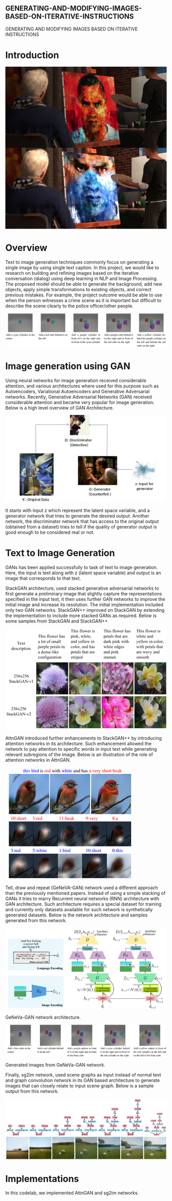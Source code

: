 ## GENERATING-AND-MODIFYING-IMAGES-BASED-ON-ITERATIVE-INSTRUCTIONS
GENERATING AND MODIFYING IMAGES BASED ON ITERATIVE INSTRUCTIONS

# Introduction

![alt text](Images/first.png)

# Overview

Text to image generation techniques commonly focus on generating a single image by using single text caption. In this project, we would like to research on building and refining images based on the iterative conversation (dialog) using deep learning in NLP and Image Processing. The proposed model should be able to generate the background, add new objects, apply simple transformations to existing objects, and correct previous mistakes. For example, the project outcome would be able to use when the person witnesses a crime scene as it is important but difficult to describe the scene clearly to the police officer/other people.

![alt text](Images/second.png)


# Image generation using GAN

Using neural networks for image generation received considerable attention, and various architectures where used for this purpose such as Autoencoders, Variational Autoencoders and Generative Adversarial networks. Recently, Generative Adversarial Networks (GAN) received considerable attention and became very popular for image generation. Below is a high level overview of GAN Architecture.

![alt text](Images/third.png)

It starts with input z which represent the latent space variable, and a generator network that tries to generate the desired output. Another network, the discriminator network that has access to the original output (obtained from a dataset) tries to tell if the quality of generator output is good enough to be considered real or not.

# Text to Image Generation

GANs has been applied successfully to task of text to image generation. Here, the input is text along with z (latent space variable) and output is an image that corresponds to that text.

StackGAN architecture, used stacked generative adversarial networks to first generate a preliminary image that slightly capture the representations specified in the input text, it then uses further GAN networks to improve the initial image and increase its resolution. The initial implementation included only two GAN networks. StackGAN++ improved on StackGAN by extending the implementation to include more stacked GANs as required. Below is some samples from StackGAN and StackGAN++

![alt text](Images/fourth.png)


AttnGAN introduced further enhancements to StackGAN++ by introducing attention networks in its architecture. Such enhancement allowed the network to pay attention to specific words in input text while generating relevant subregions of the image. Below is an illustration of the role of attention networks in AttnGAN.

![alt text](Images/fifth.png)


Tell, draw and repeat (GeNeVA-GAN) network used a different approach than the previously mentioned papers. Instead of using a simple stacking of GANs it tries to marry Recurrent neural networks (RNN) architecture with GAN architecture. Such architecture requires a special dataset for training and currently only datasets available for such network is synthetically generated datasets. Below is the network architecture and samples generated from this network.

![alt text](Images/sixth.png)

GeNeVa-GAN network architecture.

![alt text](Images/seventh.png)

Generated images from GeNeVa-GAN network.

Finally, sg2im network, used scene graphs as input instead of normal text and graph convolution network in its GAN based architecture to generate images that can closely relate to input scene graph. Below is a sample output from this network.

![alt text](Images/eighth.png)

# Implementations

In this codelab, we implemented AttnGAN and sg2im networks.
